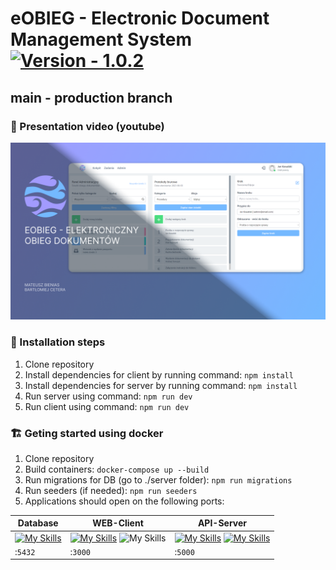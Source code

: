 # eOBIEG - Electronic Document Management System [![Version - 1.0.2](https://img.shields.io/badge/Version-1.0.2-2ea44f)](https://)

## main - production branch

### :movie_camera: Presentation video (youtube)
[![eOBIEG - presentation](./prezentacja.png)](https://youtu.be/BURz2i5YcvI)

### :rocket: Installation steps

1. Clone repository
2. Install dependencies for client by running command:
   `npm install`
3. Install dependencies for server by running command:
   `npm install`
4. Run server using command:
   `npm run dev`
5. Run client using command:
   `npm run dev`
   
### :building_construction: Geting started using docker
1. Clone repository
2. Build containers:
   `docker-compose up --build`
3. Run migrations for DB (go to ./server folder):
   `npm run migrations`
4. Run seeders (if needed):
   `npm run seeders`
5. Applications should open on the following ports: 

|Database                |WEB-Client                          |API-Server                         |
|----------------|-------------------------------|-----------------------------|
|[![My Skills](https://skillicons.dev/icons?i=postgres)](https://skillicons.dev)    |[![My Skills](https://skillicons.dev/icons?i=typescript)](https://skillicons.dev)   ![My Skills](https://skillicons.dev/icons?i=react)         |[![My Skills](https://skillicons.dev/icons?i=nodejs)](https://skillicons.dev) [![My Skills](https://skillicons.dev/icons?i=express)](https://skillicons.dev)            |
|:`5432`         |:`3000`            |:`5000`            |
